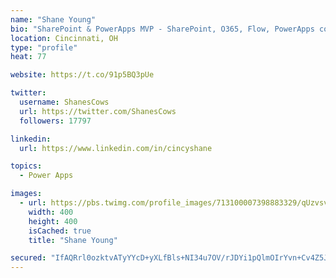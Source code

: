 ```yaml
---
name: "Shane Young"
bio: "SharePoint & PowerApps MVP - SharePoint, O365, Flow, PowerApps consulting? @PowerApps911 | Pure Snark? You found it."
location: Cincinnati, OH
type: "profile"
heat: 77

website: https://t.co/91p5BQ3pUe

twitter:
  username: ShanesCows
  url: https://twitter.com/ShanesCows
  followers: 17797

linkedin:
  url: https://www.linkedin.com/in/cincyshane

topics:
  - Power Apps

images:
  - url: https://pbs.twimg.com/profile_images/713100007398883329/qUzvsvQ3_400x400.jpg
    width: 400
    height: 400
    isCached: true
    title: "Shane Young"

secured: "IfAQRrl0ozktvATyYYcD+yXLfBls+NI34u7OV/rJDYi1pQlmOIrYvn+Cv4Z5JHu5sqoBvEYrmE5spXnfU5yJ6nt2rZUI3+0tOobrI4q/w+bKHOqvQvJyVPMigmpXlfZsW7Hcq4YfGEUx64+VxHgw/H5fWvhDu+LZgrsXJGwx0uzHIAeMEz+VSXFI0/YSba4AfdO/zy/zx1CIIoTcNx0B3d+4ca1wbTryl9VsphZ5mMEc9hWviqnhiAIigS3YefvcjOeRyVZ4fj4nNgueiyOw1mS/60HRpmxQVXZwwM/oOA6VPm5akTqD6bdyPI9QgxqUu03NWVRnaGxp6AnPLqiODQui5l6g7tNeXXA98w1nsmxVnFozsY4sgP3oLm29clcwOccJIL9+TSabL8LAGhukJvsoZJgJIbmtiaYDIHU9lC0=;ix92w3V9Wr2ldGRfzbNq2w=="
---
```


